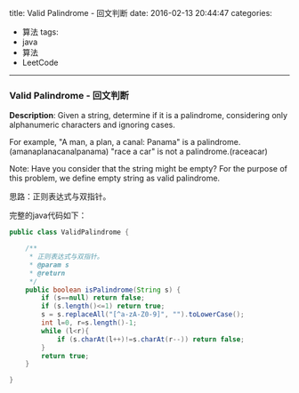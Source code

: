 




title: Valid Palindrome - 回文判断
date: 2016-02-13 20:44:47
categories: 
- 算法
tags: 
- java
- 算法
- LeetCode
<!--updated: 2016-02-13 21:40:47-->
---

### Valid Palindrome - 回文判断
**Description**: Given a string, determine if it is a palindrome, considering only alphanumeric characters and ignoring cases.

For example, "A man, a plan, a canal: Panama" is a palindrome.(amanaplanacanalpanama)
 "race a car" is not a palindrome.(raceacar)

Note: Have you consider that the string might be empty? For the purpose of this problem, we define empty string as valid palindrome.

思路：正则表达式与双指针。

完整的java代码如下：

```java
public class ValidPalindrome {

    /**
     * 正则表达式与双指针。
     * @param s
     * @return
     */
    public boolean isPalindrome(String s) {
        if (s==null) return false;
        if (s.length()<=1) return true;
        s = s.replaceAll("[^a-zA-Z0-9]", "").toLowerCase();
        int l=0, r=s.length()-1;
        while (l<r){
            if (s.charAt(l++)!=s.charAt(r--)) return false;
        }
        return true;
    }

}
```
